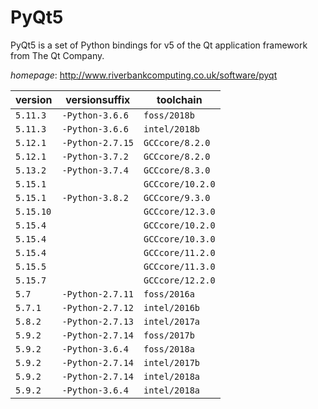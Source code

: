# PyQt5

PyQt5 is a set of Python bindings for v5 of the Qt application framework from The Qt Company.

*homepage*: <http://www.riverbankcomputing.co.uk/software/pyqt>

version | versionsuffix | toolchain
--------|---------------|----------
``5.11.3`` | ``-Python-3.6.6`` | ``foss/2018b``
``5.11.3`` | ``-Python-3.6.6`` | ``intel/2018b``
``5.12.1`` | ``-Python-2.7.15`` | ``GCCcore/8.2.0``
``5.12.1`` | ``-Python-3.7.2`` | ``GCCcore/8.2.0``
``5.13.2`` | ``-Python-3.7.4`` | ``GCCcore/8.3.0``
``5.15.1`` |  | ``GCCcore/10.2.0``
``5.15.1`` | ``-Python-3.8.2`` | ``GCCcore/9.3.0``
``5.15.10`` |  | ``GCCcore/12.3.0``
``5.15.4`` |  | ``GCCcore/10.2.0``
``5.15.4`` |  | ``GCCcore/10.3.0``
``5.15.4`` |  | ``GCCcore/11.2.0``
``5.15.5`` |  | ``GCCcore/11.3.0``
``5.15.7`` |  | ``GCCcore/12.2.0``
``5.7`` | ``-Python-2.7.11`` | ``foss/2016a``
``5.7.1`` | ``-Python-2.7.12`` | ``intel/2016b``
``5.8.2`` | ``-Python-2.7.13`` | ``intel/2017a``
``5.9.2`` | ``-Python-2.7.14`` | ``foss/2017b``
``5.9.2`` | ``-Python-3.6.4`` | ``foss/2018a``
``5.9.2`` | ``-Python-2.7.14`` | ``intel/2017b``
``5.9.2`` | ``-Python-2.7.14`` | ``intel/2018a``
``5.9.2`` | ``-Python-3.6.4`` | ``intel/2018a``
